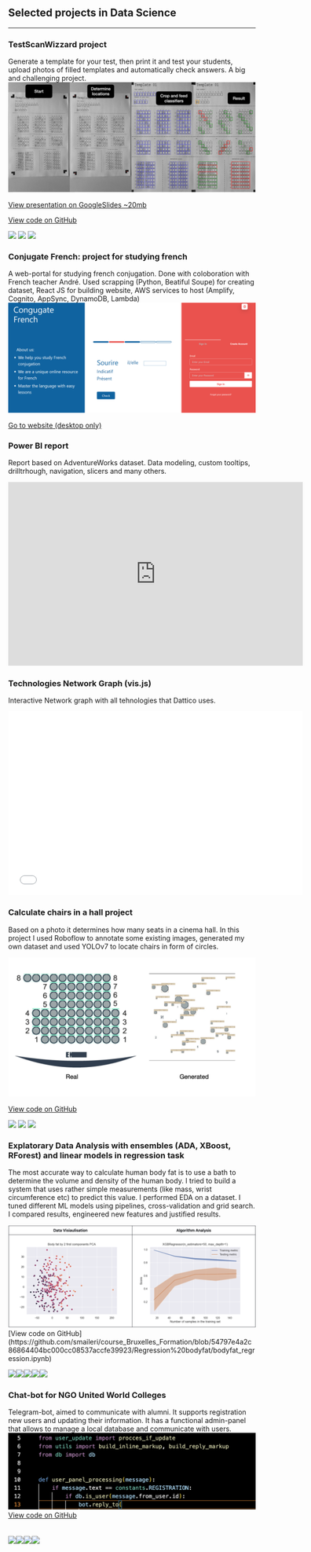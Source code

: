 ## Selected projects in Data Science

---

### TestScanWizzard project

Generate a template for your test, then print it and test your students, upload photos of filled templates and automatically check answers. A big and challenging project.
<img src="images/TestScanWizzard.jpg?raw=true"/>

[View presentation on GoogleSlides ~20mb](https://docs.google.com/presentation/d/1qL-uMWKVZgsxVB4oPqNAuL3r6oYR5Cz7MLb41JGjN5w/edit?usp=sharing)

[View code on GitHub](https://github.com/smaileri/TestScanWizzard)

[![](https://img.shields.io/badge/-TensorFlow-white?logo=tensorflow)](#) [![](https://img.shields.io/badge/-OpenCV-5C3EE8?logo=opencv)](#) [![](https://img.shields.io/badge/-scikit%20learn-white?logo=scikitlearn)](#)

### Conjugate French: project for studying french

A web-portal for studying french conjugation. Done with coloboration with French teacher André.
Used scrapping (Python, Beatiful Soupe) for creating dataset, React JS for building website, AWS services to host (Amplify, Cognito, AppSync, DynamoDB, Lambda)
<img src="images/conjugate-french.png?raw=true"/>

[Go to website (desktop only)](https://www.conjugate-french.link/)

### Power BI report

Report based on AdventureWorks dataset. Data modeling, custom tooltips, drilltrhough, navigation, slicers and many others.

<iframe title="project" width="600" height="373.5" src="https://app.powerbi.com/view?r=eyJrIjoiNjNiMzM5ZTEtMTFiZi00Y2M3LWIxZTYtNTliNDg2N2Y5NDY3IiwidCI6IjlmNDI2NGNjLTVhNDYtNDFkMy1iODZiLTM0MTQ5YzgwNDc3ZSIsImMiOjl9" frameborder="0" allowFullScreen="true"></iframe>

### Technologies Network Graph (vis.js)

Interactive Network graph with all tehnologies that Dattico uses.

<iframe title="Graph with technologies" width="600" height="373.5" src="./ExpandableGraphSergio.html" frameborder="0" allowFullScreen="true"></iframe>

### Calculate chairs in a hall project

Based on a photo it determines how many seats in a cinema hall. In this project I used Roboflow to annotate some existing images, generated my own dataset and used YOLOv7 to locate chairs in form of circles.

<img src="images/cinema-chairs-photo.jpeg?raw=true"/>

[View code on GitHub](https://github.com/smaileri/pet_projects/tree/main/cinemas-chairs)

[![](https://img.shields.io/badge/-yolov7-000000?logo=yolo)](#) [![](https://img.shields.io/badge/-Roboflow-7210D9)](#) [![](https://img.shields.io/badge/-Google%20Colab-000000?logo=googlecolab)](#)

### Explatorary Data Analysis with ensembles (ADA, XBoost, RForest) and linear models in regression task

The most accurate way to calculate human body fat is to use a bath to determine the volume and density of the human body. I tried to build a system that uses rather simple measurements (like mass, wrist circumference etc) to predict this value.
I performed EDA on a dataset. I tuned different ML models using pipelines, cross-validation and grid search. I compared results, engineered new features and justified results.

<img src="images/bodyfat_pictures.png?raw=true"/>
[View code on GitHub](https://github.com/smaileri/course_Bruxelles_Formation/blob/54797e4a2c86864404bc000cc08537accfe39923/Regression%20bodyfat/bodyfat_regression.ipynb)

[![](https://img.shields.io/badge/-scikit%20learn-white?logo=scikitlearn)](#)[![](https://img.shields.io/badge/-NumPy-013243?logo=numpy)](#)[![](https://img.shields.io/badge/-seaborn-blue?logo=seaborn)](#)[![](https://img.shields.io/badge/-matplotlib-blue?logo=matplotlib)](#)[![](https://img.shields.io/badge/-Pandas-150458?logo=pandas)](#)

### Chat-bot for NGO United World Colleges

Telegram-bot, aimed to communicate with alumni. It supports registration new users and updating their information. It has a functional admin-panel that allows to manage a local database and communicate with users.
<img src="images/telegram_bot.png?raw=true"/>
[View code on GitHub](https://github.com/Projector-python/uwc_team_a.git)

## [![](https://img.shields.io/badge/Python-white?logo=Python)](#)[![](https://img.shields.io/badge/-Telegram-white?logo=telegram)](#)[![](https://img.shields.io/badge/-GitHub-9cf?logo=github)](#)[![](https://img.shields.io/badge/-SQLite-9cf?logo=sqlite)](#)
